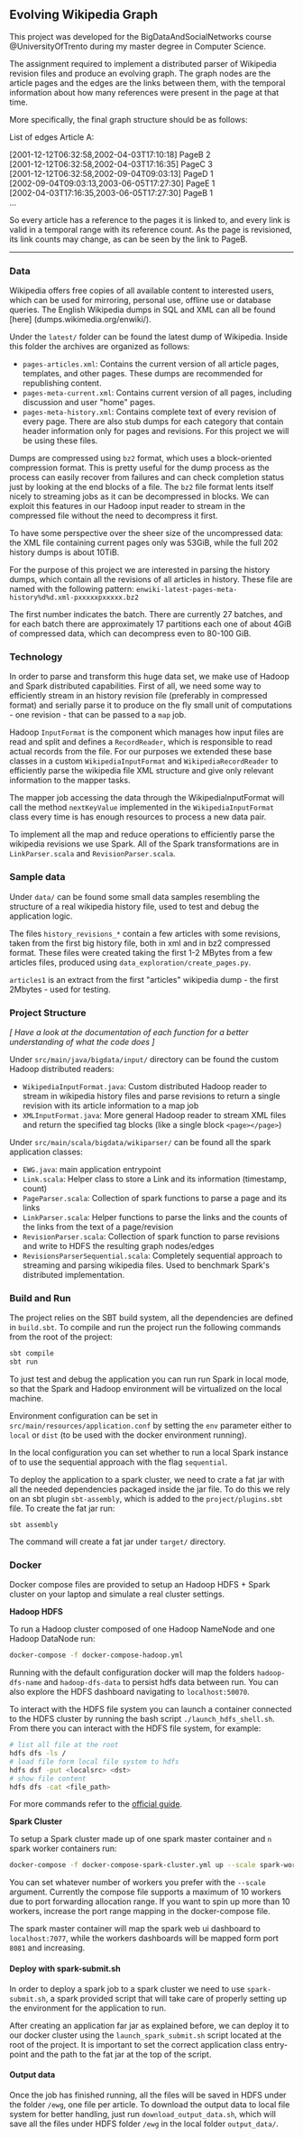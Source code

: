 ## Evolving Wikipedia Graph


This project was developed for the BigDataAndSocialNetworks course @UniversityOfTrento during my master degree in Computer Science.

The assignment required to implement a distributed parser of Wikipedia revision files and produce an evolving graph. The graph nodes are the article pages and the edges are the links between them, with the temporal information about how many references were present in the page at that time.

More specifically, the final graph structure should be as follows:

List of edges Article A:  

[2001-12-12T06:32:58,2002-04-03T17:10:18] PageB 2  
[2001-12-12T06:32:58,2002-04-03T17:16:35] PageC 3  
[2001-12-12T06:32:58,2002-09-04T09:03:13] PageD 1  
[2002-09-04T09:03:13,2003-06-05T17:27:30] PageE 1  
[2002-04-03T17:16:35,2003-06-05T17:27:30] PageB 1  
...  

So every article has a reference to the pages it is linked to, and every link is valid in a temporal range with its reference count. As the page is revisioned, its link counts may change, as can be seen by the link to PageB.

---

### Data

Wikipedia offers free copies of all available content to interested users, which can be used for mirroring, personal use, offline use or database queries. The English Wikipedia dumps in SQL and XML can all be found [here] (dumps.wikimedia.org/enwiki/).

Under the `latest/` folder can be found the latest dump of Wikipedia. Inside this folder the archives are organized as follows:

- `pages-articles.xml`: Contains the current version of all article pages, templates, and other pages. These dumps are recommended for republishing content.
- `pages-meta-current.xml`:  Contains current version of all pages, including discussion and user "home" pages.
- `pages-meta-history.xml`: Contains complete text of every revision of every page. 
There are also stub dumps for each category that contain header information only for pages and revisions. For this project we will be using these files.

Dumps are compressed using `bz2` format, which uses a block-oriented compression format. This is pretty useful for the dump process as the process can easily recover from failures and can check completion status just by looking at the end blocks of a file. The `bz2` file format lents itself nicely to streaming jobs as it can be decompressed in blocks. We can exploit this features in our Hadoop input reader to stream in the compressed file without the need to decompress it first.

To have some perspective over the sheer size of the uncompressed data: the XML file containing current pages only was 53GiB, while the full 202 history dumps is about 10TiB.

For the purpose of this project we are interested in parsing the history dumps, which contain all the revisions of all articles in history. These file are named with the following pattern: `enwiki-latest-pages-meta-history%d%d.xml-pxxxxxpxxxxx.bz2`

The first number indicates the batch. There are currently 27 batches, and for each batch there are approximately 17 partitions each one of about 4GiB of compressed data, which can decompress even to 80-100 GiB.

### Technology

In order to parse and transform this huge data set, we make use of Hadoop and Spark distributed capabilities. First of all, we need some way to efficiently stream in an history revision file (preferably in compressed format) and serially parse it to produce on the fly small unit of computations - one revision - that can be passed to a `map` job.

Hadoop `InputFormat` is the component which manages how input files are read and split and defines a `RecordReader`, which is responsible to read actual records from the file. For our purposes we extended these base classes in a custom `WikipediaInputFormat` and `WikipediaRecordReader` to efficiently parse the wikipedia file XML structure and give only relevant information to the mapper tasks. 

The mapper job accessing the data through the WikipediaInputFormat will call the method `nextKeyValue` implemented in the `WikipediaInputFormat` class every time is has enough resources to process a new data pair.

To implement all the map and reduce operations to efficiently parse the wikipedia revisions we use Spark. All of the Spark transformations are in `LinkParser.scala` and `RevisionParser.scala`.

### Sample data

Under `data/` can be found some small data samples resembling the structure of a real wikipedia history file, used to test and debug the application logic.

The files `history_revisions_*` contain a few articles with some revisions, taken from the first big history file, both in xml and in bz2 compressed format. These files were created taking the first 1-2 MBytes from a few articles files, produced using `data_exploration/create_pages.py`.

`articles1` is an extract from the first "articles" wikipedia dump - the first 2Mbytes - used for testing.

### Project Structure

*[ Have a look at the documentation of each function for a better understanding of what the code does ]*

Under `src/main/java/bigdata/input/` directory can be found the custom Hadoop distributed readers:

- `WikipediaInputFormat.java`: Custom distributed Hadoop reader to stream in wikipedia history files and parse revisions to return a single revision with its article information to a map job
- `XMLInputFormat.java`: More general Hadoop reader to stream XML files and return the specified tag blocks (like a single block `<page></page>`)

Under `src/main/scala/bigdata/wikiparser/` can be found all the spark application classes:

- `EWG.java`: main application entrypoint
- `Link.scala`: Helper class to store a Link and its information (timestamp, count)
- `PageParser.scala`: Collection of spark functions to parse a page and its links
- `LinkParser.scala`: Helper functions to parse the links and the counts of the links from the text of a page/revision
- `RevisionParser.scala`: Collection of spark function to parse revisions and write to HDFS the resulting graph nodes/edges
- `RevisionsParserSequential.scala`: Completely sequential approach to streaming and parsing wikipedia files. Used to benchmark Spark's distributed implementation.

### Build and Run

The project relies on the SBT build system, all the dependencies are defined in `build.sbt`. To compile and run the project run the following commands from the root of the project:

```bash
sbt compile
sbt run
```

To just test and debug the application you can run run Spark in local mode, so that the Spark and Hadoop environment will be virtualized on the local machine.

Environment configuration can be set in `src/main/resources/application.conf` by setting the `env` parameter either to `local` or `dist` (to be used with the docker environment running).

In the local configuration you can set whether to run a local Spark instance of to use the sequential approach with the flag `sequential`.

To deploy the application to a spark cluster, we need to crate a fat jar with all the needed dependencies packaged inside the jar file. To do this we rely on an sbt plugin `sbt-assembly`, which is added to the `project/plugins.sbt` file. To create the fat jar run:

```
sbt assembly
```

The command will create a fat jar under `target/` directory.

### Docker

Docker compose files are provided to setup an Hadoop HDFS + Spark cluster on your laptop and simulate a real cluster settings.

**Hadoop HDFS**

To run a Hadoop cluster composed of one Hadoop NameNode and one Hadoop DataNode run:

```bash
docker-compose -f docker-compose-hadoop.yml
```

Running with the default configuration docker will map the folders `hadoop-dfs-name` and `hadoop-dfs-data` to persist hdfs data between run. You can also explore the HDFS dashboard navigating to `localhost:50070`.

To interact with the HDFS file system you can launch a container connected to the HDFS cluster by running the bash script `./launch_hdfs_shell.sh`. From there you can interact with the HDFS file system, for example:

```bash
# list all file at the root
hdfs dfs -ls /
# load file form local file system to hdfs
hdfs dsf -put <localsrc> <dst>
# show file content
hdfs dfs -cat <file_path>
```

For more commands refer to the [official guide](https://hadoop.apache.org/docs/r2.4.1/hadoop-project-dist/hadoop-common/FileSystemShell.html).

**Spark Cluster**

To setup a Spark cluster made up of one spark master container and `n` spark worker containers run:

```bash
docker-compose -f docker-compose-spark-cluster.yml up --scale spark-worker=2
```

You can set whatever number of workers you prefer with the `--scale` argument. Currently the compose file supports a maximum of 10 workers due to port forwarding allocation range. If you want to spin up more than 10 workers, increase the port range mapping in the docker-compose file.

The spark master container will map the spark web ui dashboard to `localhost:7077`, while the workers dashboards will be mapped form port `8081` and increasing.

#### Deploy with spark-submit.sh

In order to deploy a spark job to a spark cluster we need to use `spark-submit.sh`, a spark provided script that will take care of properly setting up the environment for the application to run.

After creating an application far jar as explained before, we can deploy it to our docker cluster using the `launch_spark_submit.sh` script located at the root of the project. It is important to set the correct application class entry-point and the path to the fat jar at the top of the script.

#### Output data

Once the job has finished running, all the files will be saved in HDFS under the folder `/ewg`, one file per article. To download the output data to local file system for better handling, just run `download_output_data.sh`, which will save all the files under HDFS folder `/ewg` in the local folder `output_data/`.